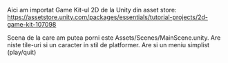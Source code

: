 Aici am importat Game Kit-ul 2D de la Unity din asset store: https://assetstore.unity.com/packages/essentials/tutorial-projects/2d-game-kit-107098

Scena de la care am putea porni este Assets/Scenes/MainScene.unity.
Are niste tile-uri si un caracter in stil de platformer. Are si un meniu simplist (play/quit)

